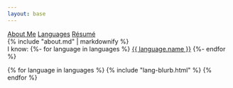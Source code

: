 ```yaml
---
layout: base
---
```


<nav aria-label="main navigation">
<a href="#about">About Me</a>
<a href="#languages">Languages</a>
<a href="/resume">Résumé</a>
</nav>

<section id="about">
{% include "about.md" | markdownify %}
</section>

<section id="languages">
<span>I know:</span>
{%- for language in languages %}
<a href="#{{language.name | downcase}}">{{ language.name }}</a>
{%- endfor %}
</nav>

{% for language in languages %}
  {% include "lang-blurb.html" %}
{% endfor %}
